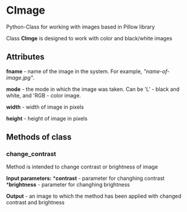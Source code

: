 # CImage
Python-Class for working with images based in Pillow library

Class **CImge** is designed to work with color and black/white images
## Attributes 
**fname** - name of the image in the system. For example, *"name-of-image.jpg"*.

**mode** - the mode in which the image was taken. Can be 'L' - black and white, and 'RGB - color image.

**width** - width of image in pixels

**height** - height of image in pixels

## Methods of class

### change_contrast
Method is intended to change contrast or brightness of image

**Input parameters:**
    ***contrast** - parameter for changhing contrast
    ***brightness** - parameter for changhing brightness
    
**Output** - an image to which the method has been applied with changed contrast and brightness

### 

